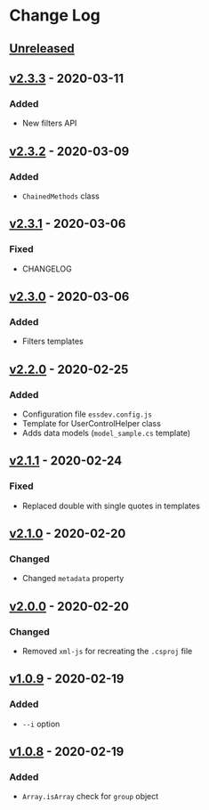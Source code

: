 # Change Log

## [Unreleased]

## [v2.3.3] - 2020-03-11
### Added
- New filters API

## [v2.3.2] - 2020-03-09
### Added
- `ChainedMethods` class

## [v2.3.1] - 2020-03-06
### Fixed
- CHANGELOG

## [v2.3.0] - 2020-03-06
### Added
- Filters templates

## [v2.2.0] - 2020-02-25
### Added
- Configuration file `essdev.config.js`
- Template for UserControlHelper class
- Adds data models (`model_sample.cs` template)

## [v2.1.1] - 2020-02-24
### Fixed
- Replaced double with single quotes in templates

## [v2.1.0] - 2020-02-20
### Changed
- Changed `metadata` property

## [v2.0.0] - 2020-02-20
### Changed
- Removed `xml-js` for recreating the `.csproj` file

## [v1.0.9] - 2020-02-19
### Added
- `--i` option

## [v1.0.8] - 2020-02-19
### Added
- `Array.isArray` check for `group` object


[Unreleased]: https://github.com/kapantzak/ess-dev/compare/master...develop
[v2.3.3]: https://github.com/kapantzak/ess-dev/compare/v2.3.2...v2.3.3
[v2.3.2]: https://github.com/kapantzak/ess-dev/compare/v2.3.1...v2.3.2
[v2.3.1]: https://github.com/kapantzak/ess-dev/compare/v2.3.0...v2.3.1
[v2.3.0]: https://github.com/kapantzak/ess-dev/compare/v2.3.0...v2.2.0
[v2.2.0]: https://github.com/kapantzak/ess-dev/compare/v2.2.0...v2.1.1
[v2.1.1]: https://github.com/kapantzak/ess-dev/compare/v2.1.1...v2.1.0
[v2.1.0]: https://github.com/kapantzak/ess-dev/compare/v2.1.0...v2.0.0
[v2.0.0]: https://github.com/kapantzak/ess-dev/compare/v2.2.0...v2.1.1
[v1.0.9]: https://github.com/kapantzak/ess-dev/compare/v1.0.9...v1.0.8
[v1.0.8]: https://github.com/kapantzak/ess-dev/compare/v1.0.8...v1.0.7

